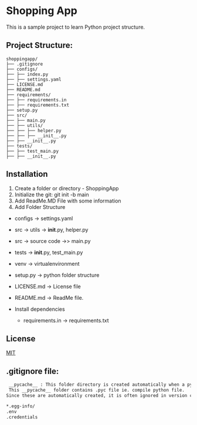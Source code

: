 
# Shopping App
This is a sample project to learn Python project structure.

## Project Structure:

```
shoppingapp/
├── .gitignore
├── configs/
├── ├── index.py
├── ├── settings.yaml
├── LICENSE.md
├── README.md
├── requirements/
├── ├── requirements.in
├── ├── requirements.txt
├── setup.py
├── src/
├── ├── main.py
├── ├── utils/
├── ├── ├── helper.py
├── ├── ├── __init__.py
├── ├── __init__.py
├── tests/
├── ├── test_main.py
├── ├── __init__.py
```

##  Installation

1. Create a folder or directory - ShoppingApp
2. Initialize the git: git init -b main
3. Add ReadMe.MD File  with some information
4. Add Folder Structure

 - configs -> settings.yaml

 - src -> utils -> __init__.py, helper.py

 - src -> source code ->> main.py

 - tests -> __init__.py, test_main.py

 - venv -> virtualenvironment

 - setup.py -> python folder structure

 - LICENSE.md -> License file

 - README.md -> ReadMe file.

 - Install dependencies  
    - requirements.in ->  requirements.txt


## License  

[MIT](https://choosealicense.com/licenses/mit/)


## .gitignore file:
```sh
 __pycache__ : This folder directory is created automatically when a python script is created which has import module added.
 This __pycache__ folder contains .pyc file ie. compile python file.
Since these are automatically created, it is often ignored in version control systems.

*.egg-info/
.env
.credentials
```


